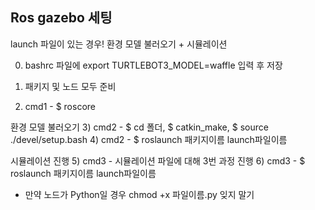 ## Ros gazebo 세팅

launch 파일이 있는 경우!
환경 모델 불러오기 + 시뮬레이션

0) bashrc 파일에 export TURTLEBOT3_MODEL=waffle 입력 후 저장

1) 패키지 및 노드 모두 준비
2) cmd1 - $ roscore

환경 모델 불러오기
3) cmd2 - $ cd 폴더, $ catkin_make, $ source ./devel/setup.bash
4) cmd2 - $ roslaunch 패키지이름 launch파일이름

시뮬레이션 진행
5) cmd3 - 시뮬레이션 파일에 대해 3번 과정 진행
6) cmd3 -  $ roslaunch 패키지이름 launch파일이름

* 만약 노드가 Python일 경우 chmod +x 파일이름.py 잊지 말기 
